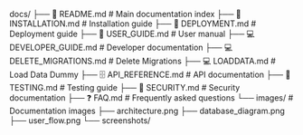 docs/
├── 📄 README.md                          # Main documentation index
├── 🔧 INSTALLATION.md                    # Installation guide
├── 🚀 DEPLOYMENT.md                      # Deployment guide
├── 👥 USER_GUIDE.md                      # User manual
├── 💻 DEVELOPER_GUIDE.md                 # Developer documentation
├── 💻 DELETE_MIGRATIONS.md               # Delete Migrations
├── 💻 LOADDATA.md                        # Load Data Dummy
├── 🗄️  API_REFERENCE.md                   # API documentation
├── 🧪 TESTING.md                         # Testing guide
├── 🔐 SECURITY.md                        # Security documentation
├── ❓ FAQ.md                              # Frequently asked questions
└── images/                              # Documentation images
    ├── architecture.png
    ├── database_diagram.png
    ├── user_flow.png
    └── screenshots/